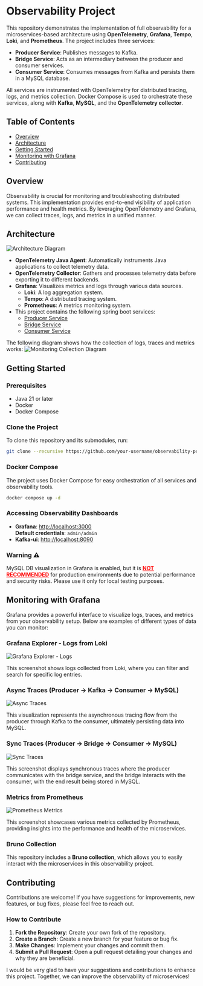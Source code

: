 # Observability Project

This repository demonstrates the implementation of full observability for a microservices-based architecture using **OpenTelemetry**, **Grafana**, **Tempo**, **Loki**, and **Prometheus**. The project includes three services:

- **Producer Service**: Publishes messages to Kafka.
- **Bridge Service**: Acts as an intermediary between the producer and consumer services.
- **Consumer Service**: Consumes messages from Kafka and persists them in a MySQL database.

All services are instrumented with OpenTelemetry for distributed tracing, logs, and metrics collection. Docker Compose is used to orchestrate these services, along with **Kafka**, **MySQL**, and the **OpenTelemetry collector**.

## Table of Contents

- [Overview](#overview)
- [Architecture](#architecture)
- [Getting Started](#getting-started)
- [Monitoring with Grafana](#monitoring-with-grafana)
- [Contributing](#contributing)

 ## Overview

Observability is crucial for monitoring and troubleshooting distributed systems. This implementation provides end-to-end visibility of application performance and health metrics. By leveraging OpenTelemetry and Grafana, we can collect traces, logs, and metrics in a unified manner.

## Architecture

![Architecture Diagram](./docs/architecture-diagram.png)

- **OpenTelemetry Java Agent**: Automatically instruments Java applications to collect telemetry data.
- **OpenTelemetry Collector**: Gathers and processes telemetry data before exporting it to different backends.
- **Grafana**: Visualizes metrics and logs through various data sources.
  - **Loki**: A log aggregation system.
  - **Tempo**: A distributed tracing system.
  - **Prometheus**: A metrics monitoring system.
- This project contains the following spring boot services:
  - [Producer Service](https://github.com/saidRaiss/observability-producer-service)
  - [Bridge Service](https://github.com/saidRaiss/observability-bridge-service)
  - [Consumer Service](https://github.com/saidRaiss/observability-consumer-service)

The following diagram shows how the collection of logs, traces and metrics works:
![Monitoring Collection Diagram](./docs/in-more-details.png)

## Getting Started

### Prerequisites

- Java 21 or later
- Docker
- Docker Compose

### Clone the Project

To clone this repository and its submodules, run:

```bash
git clone --recursive https://github.com/your-username/observability-project.git
```

### Docker Compose

The project uses Docker Compose for easy orchestration of all services and observability tools.

```bash
docker compose up -d
```

### Accessing Observability Dashboards

- **Grafana**: [http://localhost:3000](http://localhost:3000)  
  **Default credentials**: `admin/admin`
- **Kafka-ui**: [http://localhost:8090](http://localhost:8090) 

### Warning ⚠️

MySQL DB visualization in Grafana is enabled, but it is **<span style="color:red"><u>NOT RECOMMENDED</u></span>** for production environments due to potential performance and security risks. Please use it only for local testing purposes.

## Monitoring with Grafana

Grafana provides a powerful interface to visualize logs, traces, and metrics from your observability setup. Below are examples of different types of data you can monitor:

### Grafana Explorer - Logs from Loki

![Grafana Explorer - Logs](./docs/loki-logs-screenshot.png)

This screenshot shows logs collected from Loki, where you can filter and search for specific log entries.

### Async Traces (Producer -> Kafka -> Consumer -> MySQL)

![Async Traces](./docs/async-traces-screenshot.png)

This visualization represents the asynchronous tracing flow from the producer through Kafka to the consumer, ultimately persisting data into MySQL.

### Sync Traces (Producer -> Bridge -> Consumer -> MySQL)

![Sync Traces](./docs/sync-traces-screenshot.png)

This screenshot displays synchronous traces where the producer communicates with the bridge service, and the bridge interacts with the consumer, with the end result being stored in MySQL.

### Metrics from Prometheus

![Prometheus Metrics](./docs/prometheus-metrics-screenshot.png)

This screenshot showcases various metrics collected by Prometheus, providing insights into the performance and health of the microservices.

### Bruno Collection

This repository includes a **Bruno collection**, which allows you to easily interact with the microservices in this observability project.

## Contributing

Contributions are welcome! If you have suggestions for improvements, new features, or bug fixes, please feel free to reach out. 

### How to Contribute

1. **Fork the Repository**: Create your own fork of the repository.
2. **Create a Branch**: Create a new branch for your feature or bug fix.
3. **Make Changes**: Implement your changes and commit them.
4. **Submit a Pull Request**: Open a pull request detailing your changes and why they are beneficial.

I would be very glad to have your suggestions and contributions to enhance this project. Together, we can improve the observability of microservices!
